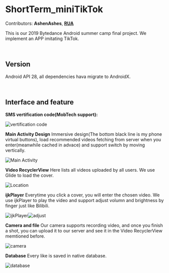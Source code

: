 # ShortTerm_miniTikTok

Contributors: **AshenAshes**, **[RUA](https://github.com/GoldfischeRUA)**

This is our 2019 Bytedance Android summer camp final project. We implement an APP imitating TikTok. 

&emsp;

## Version

Android API 28, all dependencies hava migrate to AndroidX.

&emsp;

## Interface and feature

**SMS vertification code(MobTech support):**

![vertification code](figure/check.png)

**Main Activity Design**
Immersive design(The bottom black line is my phone virtual buttons), load recommended videos fetching from server when you enter(meanwhile cached in advace) and support switch by moving vertically.

![Main Activity](figure/MainActivity.png)

**Video RecyclerView**
Here lists all videos uploaded by all users. We use Glide to load the cover.

![Location](figure/location.jpg)


**ijkPlayer**
Everytime you click a cover, you will enter the chosen video. We use ijkPlayer to play the video and support adjust volumn and brightness by finger just like Bilibili.

![ijkPlayer](figure/ijkplayer.jpg)![adjust](figure/adjust.jpg)


**Camera and file**
Our camera supports recording video, and once you finish a shot, you can upload it to our server and see it in the Video RecyclerView memtioned before.

![camera](figure/camera.jpg)


**Database**
Every like is saved in native database.


![database](figure/like.jpg)
